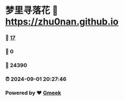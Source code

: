 # 梦里寻落花 :link: https://zhu0nan.github.io 
### :page_facing_up: [17](https://zhu0nan.github.io/tag.html) 
### :speech_balloon: 0 
### :hibiscus: 24390 
### :alarm_clock: 2024-09-01 20:27:46 
### Powered by :heart: [Gmeek](https://github.com/Meekdai/Gmeek)
